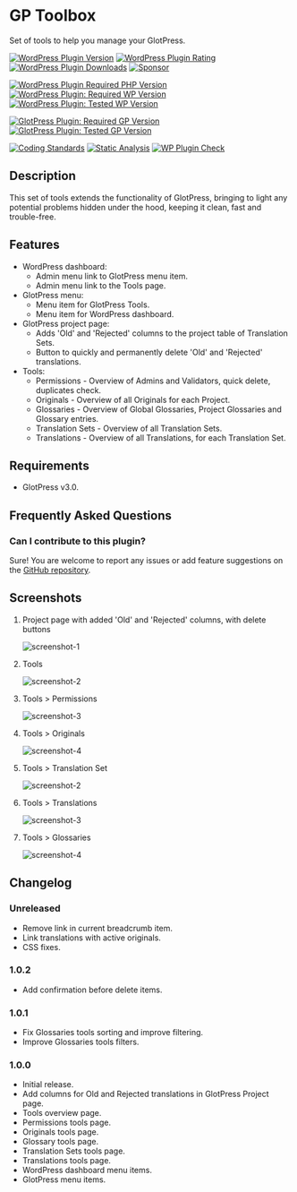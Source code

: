 # GP Toolbox

Set of tools to help you manage your GlotPress.

[![WordPress Plugin Version](https://img.shields.io/wordpress/plugin/v/gp-toolbox?label=Plugin%20Version&logo=wordpress)](https://wordpress.org/plugins/gp-toolbox/)
[![WordPress Plugin Rating](https://img.shields.io/wordpress/plugin/stars/gp-toolbox?label=Plugin%20Rating&logo=wordpress)](https://wordpress.org/support/plugin/gp-toolbox/reviews/)
[![WordPress Plugin Downloads](https://img.shields.io/wordpress/plugin/dt/gp-toolbox.svg?label=Downloads&logo=wordpress)](https://wordpress.org/plugins/gp-toolbox/advanced/)
[![Sponsor](https://img.shields.io/badge/GitHub-🤍%20Sponsor-ea4aaa?logo=github)](https://github.com/sponsors/pedro-mendonca)

[![WordPress Plugin Required PHP Version](https://img.shields.io/wordpress/plugin/required-php/gp-toolbox?label=PHP%20Required&logo=php&logoColor=white)](https://wordpress.org/plugins/gp-toolbox/)
[![WordPress Plugin: Required WP Version](https://img.shields.io/wordpress/plugin/wp-version/gp-toolbox?label=WordPress%20Required&logo=wordpress)](https://wordpress.org/plugins/gp-toolbox/)
[![WordPress Plugin: Tested WP Version](https://img.shields.io/wordpress/plugin/tested/gp-toolbox.svg?label=WordPress%20Tested&logo=wordpress)](https://wordpress.org/plugins/gp-toolbox/)

[![GlotPress Plugin: Required GP Version](https://img.shields.io/badge/GlotPress%20Required-v3.0.0-826eb4.svg)](https://wordpress.org/plugins/glotpress/)
[![GlotPress Plugin: Tested GP Version](https://img.shields.io/badge/GlotPress%20Tested-v4.0.0%20beta.2-826eb4.svg)](https://github.com/GlotPress/GlotPress/releases/tag/4.0.0-beta.2)

[![Coding Standards](https://github.com/pedro-mendonca/GP-Toolbox/actions/workflows/coding-standards.yml/badge.svg)](https://github.com/pedro-mendonca/GP-Toolbox/actions/workflows/coding-standards.yml)
[![Static Analysis](https://github.com/pedro-mendonca/GP-Toolbox/actions/workflows/static-analysis.yml/badge.svg)](https://github.com/pedro-mendonca/GP-Toolbox/actions/workflows/static-analysis.yml)
[![WP Plugin Check](https://github.com/pedro-mendonca/GP-Toolbox/actions/workflows/plugin-check.yml/badge.svg)](https://github.com/pedro-mendonca/GP-Toolbox/actions/workflows/plugin-check.yml)

## Description

This set of tools extends the functionality of GlotPress, bringing to light any potential problems hidden under the hood, keeping it clean, fast and trouble-free.

## Features

* WordPress dashboard:
  * Admin menu link to GlotPress menu item.
  * Admin menu link to the Tools page.
* GlotPress menu:
  * Menu item for GlotPress Tools.
  * Menu item for WordPress dashboard.
* GlotPress project page:
  * Adds 'Old' and 'Rejected' columns to the project table of Translation Sets.
  * Button to quickly and permanently delete 'Old' and 'Rejected' translations.
* Tools:
  * Permissions - Overview of Admins and Validators, quick delete, duplicates check.
  * Originals - Overview of all Originals for each Project.
  * Glossaries - Overview of Global Glossaries, Project Glossaries and Glossary entries.
  * Translation Sets - Overview of all Translation Sets.
  * Translations - Overview of all Translations, for each Translation Set.

## Requirements

* GlotPress v3.0.

## Frequently Asked Questions

### Can I contribute to this plugin?

Sure! You are welcome to report any issues or add feature suggestions on the [GitHub repository](https://github.com/pedro-mendonca/GP-Toolbox).

## Screenshots

1. Project page with added 'Old' and 'Rejected' columns, with delete buttons

   ![screenshot-1](./.wordpress-org/screenshot-1.png)

2. Tools

   ![screenshot-2](./.wordpress-org/screenshot-2.png)

3. Tools > Permissions

   ![screenshot-3](./.wordpress-org/screenshot-3.png)

4. Tools > Originals

   ![screenshot-4](./.wordpress-org/screenshot-4.png)

5. Tools > Translation Set

   ![screenshot-2](./.wordpress-org/screenshot-5.png)

6. Tools > Translations

   ![screenshot-3](./.wordpress-org/screenshot-6.png)

7. Tools > Glossaries

   ![screenshot-4](./.wordpress-org/screenshot-7.png)

## Changelog

### Unreleased

* Remove link in current breadcrumb item.
* Link translations with active originals.
* CSS fixes.

### 1.0.2

* Add confirmation before delete items.

### 1.0.1

* Fix Glossaries tools sorting and improve filtering.
* Improve Glossaries tools filters.

### 1.0.0

* Initial release.
* Add columns for Old and Rejected translations in GlotPress Project page.
* Tools overview page.
* Permissions tools page.
* Originals tools page.
* Glossary tools page.
* Translation Sets tools page.
* Translations tools page.
* WordPress dashboard menu items.
* GlotPress menu items.
